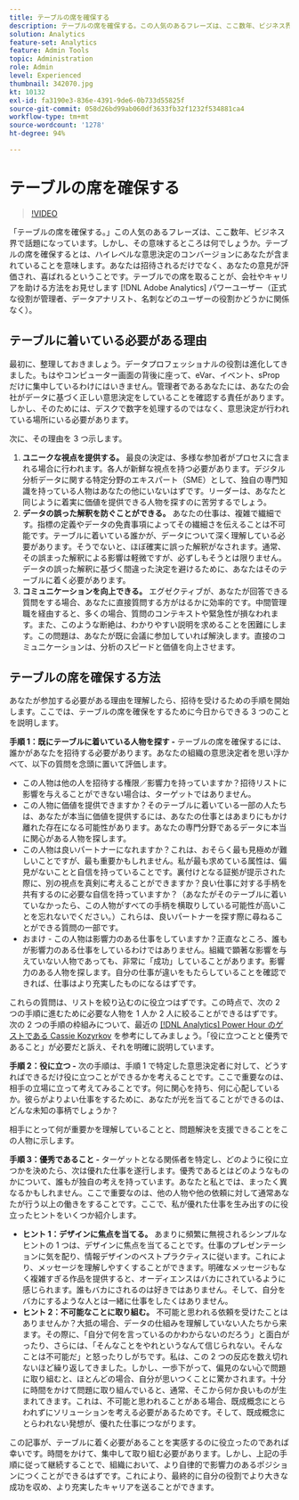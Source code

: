 ```yaml
---
title: テーブルの席を確保する
description: テーブルの席を確保する。この人気のあるフレーズは、ここ数年、ビジネス界で話題になっています。しかし、その意味するところは何でしょうか。テーブルの席を確保するとは、ハイレベルな意思決定のコンバージョンにあなたが含まれていることを意味します。あなたは招待されるだけでなく、あなたの意見が評価され、喜ばれるということです。テーブルでの席を取ることが、会社やキャリアを助ける方法をお見せします [!DNL Adobe Analytics] 管理者。
solution: Analytics
feature-set: Analytics
feature: Admin Tools
topic: Administration
role: Admin
level: Experienced
thumbnail: 342070.jpg
kt: 10132
exl-id: fa3190e3-836e-4391-9de6-0b733d55825f
source-git-commit: 058d26bd99ab060df3633fb32f1232f534881ca4
workflow-type: tm+mt
source-wordcount: '1278'
ht-degree: 94%

---
```


# テーブルの席を確保する

>[!VIDEO](https://video.tv.adobe.com/v/342070/?quality=12&learn=on)

「テーブルの席を確保する。」この人気のあるフレーズは、ここ数年、ビジネス界で話題になっています。しかし、その意味するところは何でしょうか。テーブルの席を確保するとは、ハイレベルな意思決定のコンバージョンにあなたが含まれていることを意味します。あなたは招待されるだけでなく、あなたの意見が評価され、喜ばれるということです。テーブルでの席を取ることが、会社やキャリアを助ける方法をお見せします [!DNL Adobe Analytics] パワーユーザー（正式な役割が管理者、データアナリスト、名刺などのユーザーの役割かどうかに関係なく）。

## テーブルに着いている必要がある理由

最初に、整理しておきましょう。データプロフェッショナルの役割は進化してきました。もはやコンピューター画面の背後に座って、eVar、イベント、sProp だけに集中しているわけにはいきません。管理者であるあなたには、あなたの会社がデータに基づく正しい意思決定をしていることを確認する責任があります。しかし、そのためには、デスクで数字を処理するのではなく、意思決定が行われている場所にいる必要があります。

次に、その理由を 3 つ示します。

1. **ユニークな視点を提供する。** 最良の決定は、多様な参加者がプロセスに含まれる場合に行われます。各人が新鮮な視点を持つ必要があります。デジタル分析データに関する特定分野のエキスパート（SME）として、独自の専門知識を持っている人物はあなたの他にいないはずです。リーダーは、あなたと同じように着実に価値を提供できる人物を探すのに苦労するでしょう。
1. **データの誤った解釈を防ぐことができる。** あなたの仕事は、複雑で繊細です。指標の定義やデータの免責事項によってその繊細さを伝えることは不可能です。テーブルに着いている誰かが、データについて深く理解している必要があります。そうでないと、ほぼ確実に誤った解釈がなされます。通常、その誤まった解釈による影響は軽微ですが、必ずしもそうとは限りません。データの誤った解釈に基づく間違った決定を避けるために、あなたはそのテーブルに着く必要があります。
1. **コミュニケーションを向上できる。** エグゼクティブが、あなたが回答できる質問をする場合、あなたに直接質問する方がはるかに効率的です。中間管理職を経由すると、多くの場合、質問のコンテキストや緊急性が損なわれます。また、このような断絶は、わかりやすい説明を求めることを困難にします。この問題は、あなたが既に会議に参加していれば解決します。直接のコミュニケーションは、分析のスピードと価値を向上させます。

## テーブルの席を確保する方法

あなたが参加する必要がある理由を理解したら、招待を受けるための手順を開始します。ここでは、テーブルの席を確保をするために今日からできる 3 つのことを説明します。

**手順 1：既にテーブルに着いている人物を探す -** テーブルの席を確保するには、誰かがあなたを招待する必要があります。あなたの組織の意思決定者を思い浮かべて、以下の質問を念頭に置いて評価します。

* この人物は他の人を招待する権限／影響力を持っていますか？招待リストに影響を与えることができない場合は、ターゲットではありません。
* この人物に価値を提供できますか？そのテーブルに着いている一部の人たちは、あなたが本当に価値を提供するには、あなたの仕事とはあまりにもかけ離れた存在になる可能性があります。あなたの専門分野であるデータに本当に関心がある人物を探します。
* この人物は良いパートナーになれますか？これは、おそらく最も見極めが難しいことですが、最も重要かもしれません。私が最も求めている属性は、偏見がないことと自信を持っていることです。裏付けとなる証拠が提示された際に、別の視点を真剣に考えることができますか？良い仕事に対する手柄を共有するのに必要な自信を持っていますか？（あなたがそのテーブルに着いていなかったら、この人物がすべての手柄を横取りしている可能性が高いことを忘れないでください。）これらは、良いパートナーを探す際に尋ねることができる質問の一部です。
* おまけ - この人物は影響力のある仕事をしていますか？正直なところ、誰もが影響力のある仕事をしているわけではありません。組織で顕著な影響を与えていない人物であっても、非常に「成功」していることがあります。影響力のある人物を探します。自分の仕事が違いをもたらしていることを確認できれば、仕事はより充実したものになるはずです。

これらの質問は、リストを絞り込むのに役立つはずです。この時点で、次の 2 つの手順に進むために必要な人物を 1 人か 2 人に絞ることができるはずです。次の 2 つの手順の枠組みについて、最近の [[!DNL Analytics]  Power Hour のゲストである Cassie Kozyrkov](https://analyticshour.io/2021/12/14/182-making-better-decisions-and-being-useful-with-cassie-kozyrkov/) を参考にしてみましょう。「役に立つことと優秀であること」が必要だと訴え、それを明確に説明しています。

**手順 2：役に立つ -** 次の手順は、手順 1 で特定した意思決定者に対して、どうすればできるだけ役に立つことができるかを考えることです。ここで重要なのは、相手の立場に立って考えてみることです。何に関心を持ち、何に心配しているか。彼らがよりよい仕事をするために、あなたが光を当てることができるのは、どんな未知の事柄でしょうか？

相手にとって何が重要かを理解していることと、問題解決を支援できることをこの人物に示します。

**手順 3：優秀であること -** ターゲットとなる関係者を特定し、どのように役に立つかを決めたら、次は優れた仕事を遂行します。優秀であるとはどのようなものかについて、誰もが独自の考えを持っています。あなたと私とでは、まったく異なるかもしれません。ここで重要なのは、他の人物や他の依頼に対して通常あなたが行う以上の働きをすることです。ここで、私が優れた仕事を生み出すのに役立ったヒントをいくつか紹介します。

* **ヒント 1：デザインに焦点を当てる。** あまりに頻繁に無視されるシンプルなヒントの 1 つは、デザインに焦点を当てることです。仕事のプレゼンテーションに気を配り、情報デザインのベストプラクティスに従います。これにより、メッセージを理解しやすくすることができます。明確なメッセージもなく複雑すぎる作品を提供すると、オーディエンスはバカにされているように感じられます。誰もバカにされるのは好きではありません。そして、自分をバカにするような人とは一緒に仕事をしたくはありません。
* **ヒント 2：不可能なことに取り組む。** 不可能と思われる依頼を受けたことはありませんか？大抵の場合、データの仕組みを理解していない人たちから来ます。その際に、「自分で何を言っているのかわからないのだろう」と面白がったり、さらには、「そんなことをやれというなんて信じられない。そんなことは不可能だ」と怒ったりしがちです。私は、この 2 つの反応を数え切れないほど繰り返してきました。しかし、一歩下がって、偏見のない心で問題に取り組むと、ほとんどの場合、自分が思いつくことに驚かされます。十分に時間をかけて問題に取り組んでいると、通常、そこから何か良いものが生まれてきます。これは、不可能と思われることがある場合、既成概念にとらわれずにソリューションを考える必要があるためです。そして、既成概念にとらわれない発想が、優れた仕事につながります。

この記事が、テーブルに着く必要があることを実感するのに役立ったのであれば幸いです。時間をかけて、集中して取り組む必要があります。しかし、上記の手順に従って継続することで、組織において、より自律的で影響力のあるポジションにつくことができるはずです。これにより、最終的に自分の役割でより大きな成功を収め、より充実したキャリアを送ることができます。
